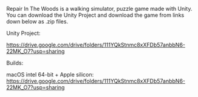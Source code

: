 Repair In The Woods is a walking simulator, puzzle game made with Unity. You can download the Unity Project and download the game from links down below as .zip files.

Unity Project:

https://drive.google.com/drive/folders/111YQkStnmc8xXFDb57anbbN6-22MK_O7?usp=sharing



Builds:

macOS intel 64-bit + Apple silicon: https://drive.google.com/drive/folders/111YQkStnmc8xXFDb57anbbN6-22MK_O7?usp=sharing
